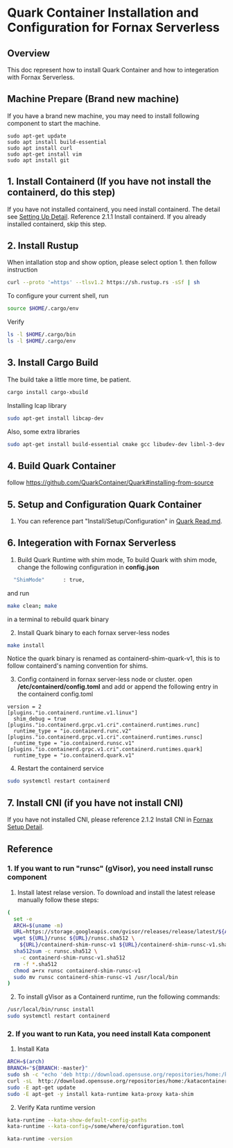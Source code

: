 # Quark Container Installation and Configuration for Fornax Serverless

## Overview
This doc represent how to install Quark Container and how to integeration with Fornax Serverless.


## Machine Prepare (Brand new machine)
If you have a brand new machine, you may need to install following component to start the machine. 

```script
sudo apt-get update
sudo apt install build-essential
sudo apt install curl
sudo apt-get install vim
sudo apt install git
```
## 1. Install Containerd (If you have not install the containerd, do this step)
If you have not installed containerd, you need install containerd. The detail see [Setting Up Detail](https://github.com/CentaurusInfra/fornax-serverless/blob/main/doc/fornax_setup.md). Reference 2.1.1 Install containerd. 
If you already installed containerd, skip this step.

## 2. Install Rustup
When intallation stop and show option, please select option 1. then follow instruction
```sh
curl --proto '=https' --tlsv1.2 https://sh.rustup.rs -sSf | sh
```

To configure your current shell, run
```sh
source $HOME/.cargo/env
```

Verify
```sh
ls -l $HOME/.cargo/bin
ls -l $HOME/.cargo/env
```

## 3. Install Cargo Build
The build take a little more time, be patient.
```sh
cargo install cargo-xbuild
```

Installing lcap library
```sh
sudo apt-get install libcap-dev
```

Also, some extra libraries 
```sh
sudo apt-get install build-essential cmake gcc libudev-dev libnl-3-dev libnl-route-3-dev ninja-build pkg-config valgrind python3-dev cython3 python3-docutils pandoc libclang-dev
```


## 4. Build Quark Container
follow https://github.com/QuarkContainer/Quark#installing-from-source

## 5. Setup and Configuration Quark Container
1. You can reference part "Install/Setup/Configuration" in [Quark Read.md](https://github.com/QuarkContainer/Quark#readme).



## 6. Integeration with Fornax Serverless

1. Build Quark Runtime with shim mode, To build Quark with shim mode, change the following configuration in <b>config.json</b>

```sh
  "ShimMode"      : true,
```

and run 
```sh
make clean; make
```

in a terminal to rebuild quark binary


2. Install Quark binary to each fornax server-less nodes
```sh
make install
```

Notice the quark binary is renamed as containerd-shim-quark-v1, this is to follow containerd's naming convention for shims.

3. Config containerd in fornax server-less node or cluster.
open <b>/etc/containerd/config.toml</b> and add or append the following entry in the containerd config.toml

```
version = 2
[plugins."io.containerd.runtime.v1.linux"]
  shim_debug = true
[plugins."io.containerd.grpc.v1.cri".containerd.runtimes.runc]
  runtime_type = "io.containerd.runc.v2"
[plugins."io.containerd.grpc.v1.cri".containerd.runtimes.runsc]
  runtime_type = "io.containerd.runsc.v1"
[plugins."io.containerd.grpc.v1.cri".containerd.runtimes.quark]
  runtime_type = "io.containerd.quark.v1"
```

4. Restart the containerd service

```sh 
sudo systemctl restart containerd
```


## 7. Install CNI (if you have not install CNI)
If you have not installed CNI,  please reference 2.1.2 Install CNI in [Fornax  Setup Detail](https://github.com/CentaurusInfra/fornax-serverless/blob/main/doc/fornax_setup.md).


## Reference
### 1. If you want to run "runsc" (gVisor), you need install runsc component
1. Install latest relase version. To download and install the latest release manually follow these steps:
```sh
(
  set -e
  ARCH=$(uname -m)
  URL=https://storage.googleapis.com/gvisor/releases/release/latest/${ARCH}
  wget ${URL}/runsc ${URL}/runsc.sha512 \
    ${URL}/containerd-shim-runsc-v1 ${URL}/containerd-shim-runsc-v1.sha512
  sha512sum -c runsc.sha512 \
    -c containerd-shim-runsc-v1.sha512
  rm -f *.sha512
  chmod a+rx runsc containerd-shim-runsc-v1
  sudo mv runsc containerd-shim-runsc-v1 /usr/local/bin
)
```

2. To install gVisor as a Containerd runtime, run the following commands:
```sh
/usr/local/bin/runsc install
sudo systemctl restart containerd
```

### 2. If you want to run Kata, you need install Kata component

1. Install Kata
```sh
ARCH=$(arch)
BRANCH="${BRANCH:-master}"
sudo sh -c "echo 'deb http://download.opensuse.org/repositories/home:/katacontainers:/releases:/${ARCH}:/${BRANCH}/xUbuntu_$(lsb_release -rs)/ /' > /etc/apt/sources.list.d/kata-containers.list"
curl -sL  http://download.opensuse.org/repositories/home:/katacontainers:/releases:/${ARCH}:/${BRANCH}/xUbuntu_$(lsb_release -rs)/Release.key | sudo apt-key add -
sudo -E apt-get update
sudo -E apt-get -y install kata-runtime kata-proxy kata-shim
```

2. Verify Kata runtime version
```sh
kata-runtime --kata-show-default-config-paths   
kata-runtime --kata-config=/some/where/configuration.toml

kata-runtime -version
```
